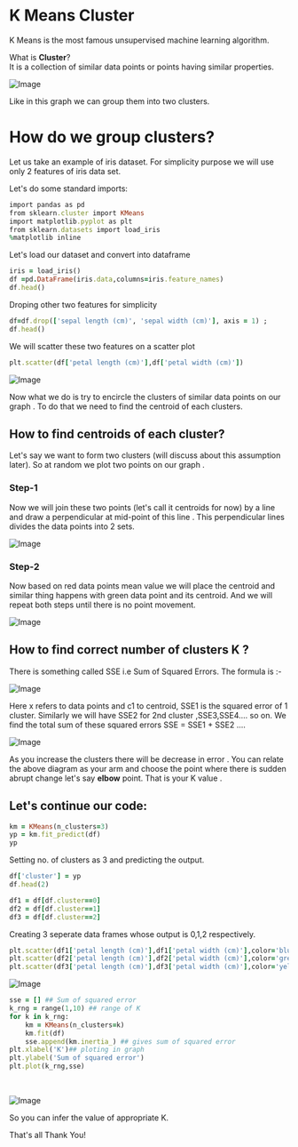 # K Means Cluster
K Means is the most famous unsupervised machine learning algorithm.

What is **Cluster**? <br>
It is a collection of similar data points or points having similar properties.

![Image](https://miro.medium.com/max/374/0*AYHo5J8MUmngdjxa)

Like in this graph we can group them into two clusters.

# How do we group clusters?
Let us take an example of iris dataset. For simplicity purpose we will use only 2 features of iris data set.

Let's do some standard imports:
```ruby
import pandas as pd
from sklearn.cluster import KMeans
import matplotlib.pyplot as plt
from sklearn.datasets import load_iris
%matplotlib inline
```
Let's load our dataset and convert into dataframe
```ruby
iris = load_iris()
df =pd.DataFrame(iris.data,columns=iris.feature_names)
df.head()
```
Droping other two features for simplicity
```ruby
df=df.drop(['sepal length (cm)', 'sepal width (cm)'], axis = 1) ;
df.head()  
```
We will scatter these two features on a scatter plot
```ruby
plt.scatter(df['petal length (cm)'],df['petal width (cm)'])
```
![Image](https://raw.githubusercontent.com/ShivamKumar-bit/K-Means/master/download.png)

Now what we do is try to encircle the clusters of similar data points on our graph . To do that we need to find the centroid of each clusters.
## How to find centroids of each cluster?
Let's say we want to form two clusters (will discuss about this assumption later). So at random we plot two points on our graph .
### Step-1
Now we will join these two points (let's call it centroids for now) by a line and draw a perpendicular at mid-point of this line . This perpendicular lines divides the data points into 2 sets.

![Image](https://github.com/ShivamKumar-bit/K-Means/blob/master/Image3.png)

### Step-2
Now based on red data points mean value we will place the centroid and similar thing happens with green data point and its centroid. And we will repeat both steps
until there is no point movement.

![Image](https://github.com/ShivamKumar-bit/K-Means/blob/master/q1.png)

## How to find correct number of clusters K ?
 There is something called SSE i.e Sum of Squared Errors.
 The formula is :- <br>
 
 ![Image](https://github.com/ShivamKumar-bit/K-Means/blob/master/formula.png)
 
 Here x refers to data points and c1 to centroid, SSE1 is the squared error of 1 cluster.
 Similarly we will have SSE2 for 2nd cluster ,SSE3,SSE4.... so on.
 We find the total sum of these squared errors SSE = SSE1 + SSE2 ....
 <br>
 
 ![Image](https://github.com/ShivamKumar-bit/K-Means/blob/master/elbow.png)
 
 As you increase the clusters there will be decrease in error . You can relate the above diagram as your arm and choose the point where there is
 sudden abrupt change let's say
 **elbow** point. That is your K value .
 
 ## Let's continue our code:
 ```ruby
 km = KMeans(n_clusters=3)
yp = km.fit_predict(df)
yp
```
Setting no. of clusters as 3 and predicting the output.
```ruby
df['cluster'] = yp
df.head(2)
```
```ruby
df1 = df[df.cluster==0]
df2 = df[df.cluster==1]
df3 = df[df.cluster==2]
```
Creating 3 seperate data frames whose output is 0,1,2 respectively.
```ruby
plt.scatter(df1['petal length (cm)'],df1['petal width (cm)'],color='blue')
plt.scatter(df2['petal length (cm)'],df2['petal width (cm)'],color='green')
plt.scatter(df3['petal length (cm)'],df3['petal width (cm)'],color='yellow')
```

![Image](https://github.com/ShivamKumar-bit/K-Means/blob/master/download%20(1).png)

```ruby
sse = [] ## Sum of squared error
k_rng = range(1,10) ## range of K
for k in k_rng:
    km = KMeans(n_clusters=k)
    km.fit(df)
    sse.append(km.inertia_) ## gives sum of squared error
plt.xlabel('K')## ploting in graph
plt.ylabel('Sum of squared error')
plt.plot(k_rng,sse)
```
<br>

![Image](https://github.com/ShivamKumar-bit/K-Means/blob/master/download%20(2).png)

So you can infer the value of appropriate K.

That's all Thank You!

 

